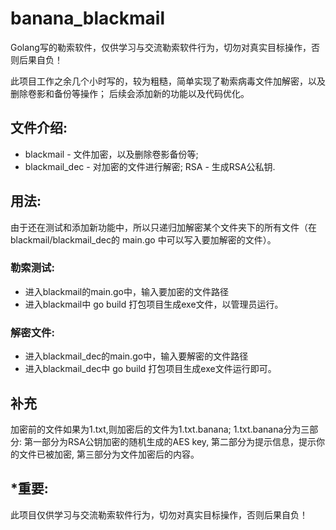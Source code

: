# banana_blackmail
Golang写的勒索软件，仅供学习与交流勒索软件行为，切勿对真实目标操作，否则后果自负！

此项目工作之余几个小时写的，较为粗糙，简单实现了勒索病毒文件加解密，以及删除卷影和备份等操作；
后续会添加新的功能以及代码优化。

## 文件介绍:
- blackmail - 文件加密，以及删除卷影备份等;
- blackmail_dec - 对加密的文件进行解密;
RSA - 生成RSA公私钥.

## 用法:
由于还在测试和添加新功能中，所以只递归加解密某个文件夹下的所有文件（在blackmail/blackmail_dec的 main.go 中可以写入要加解密的文件）。
### 勒索测试:
- 进入blackmail的main.go中，输入要加密的文件路径
- 进入blackmail中 go build 打包项目生成exe文件，以管理员运行。
### 解密文件:
- 进入blackmail_dec的main.go中，输入要解密的文件路径
- 进入blackmail_dec中 go build 打包项目生成exe文件运行即可。

## 补充
加密前的文件如果为1.txt,则加密后的文件为1.txt.banana;
1.txt.banana分为三部分:
  第一部分为RSA公钥加密的随机生成的AES key,
  第二部分为提示信息，提示你的文件已被加密,
  第三部分为文件加密后的内容。

## *重要:
此项目仅供学习与交流勒索软件行为，切勿对真实目标操作，否则后果自负！
